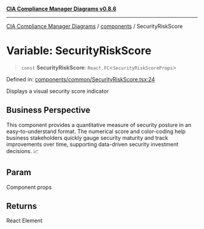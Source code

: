 [**CIA Compliance Manager Diagrams v0.8.6**](../../README.md)

***

[CIA Compliance Manager Diagrams](../../modules.md) / [components](../README.md) / SecurityRiskScore

# Variable: SecurityRiskScore

> `const` **SecurityRiskScore**: `React.FC`\<`SecurityRiskScoreProps`\>

Defined in: [components/common/SecurityRiskScore.tsx:24](https://github.com/Hack23/cia-compliance-manager/blob/050a250237d6f621490781dbdf95155919f35aed/src/components/common/SecurityRiskScore.tsx#L24)

Displays a visual security score indicator

## Business Perspective

This component provides a quantitative measure of security posture in an
easy-to-understand format. The numerical score and color-coding help
business stakeholders quickly gauge security maturity and track improvements
over time, supporting data-driven security investment decisions. 📈

## Param

Component props

## Returns

React Element
